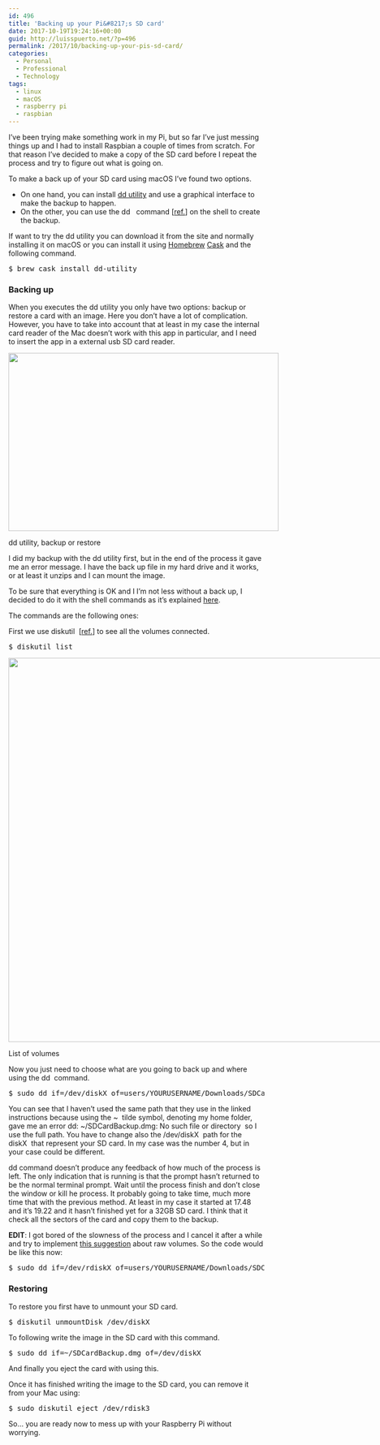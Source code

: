 ```yaml
---
id: 496
title: 'Backing up your Pi&#8217;s SD card'
date: 2017-10-19T19:24:16+00:00
guid: http://luisspuerto.net/?p=496
permalink: /2017/10/backing-up-your-pis-sd-card/
categories:
  - Personal
  - Professional
  - Technology
tags:
  - linux
  - macOS
  - raspberry pi
  - raspbian
---
```

I&#8217;ve been trying make something work in my Pi, but so far I&#8217;ve just messing things up and I had to install Raspbian a couple of times from scratch. For that reason I&#8217;ve decided to make a copy of the SD card before I repeat the process and try to figure out what is going on.

To make a back up of your SD card using macOS I&#8217;ve found two options.

  * On one hand, you can install [dd utility](https://github.com/thefanclub/dd-utility) and use a graphical interface to make the backup to happen.
  * On the other, you can use the <span class="lang:sh highlight:0 decode:true crayon-inline ">dd</span>   command [[ref.](https://ss64.com/osx/dd.html)] on the shell to create the backup.

If want to try the dd utility you can download it from the site and normally installing it on macOS or you can install it using [Homebrew](https://brew.sh) [Cask](https://caskroom.github.io) and the following command.

<pre class="lang:sh decode:true" title="installing the dd utility">$ brew cask install dd-utility</pre>

### Backing up

When you executes the dd utility you only have two options: backup or restore a card with an image. Here you don&#8217;t have a lot of complication. However, you have to take into account that at least in my case the internal card reader of the Mac doesn&#8217;t work with this app in particular, and I need to insert the app in a external usb SD card reader.

<div id="attachment_510" style="width: 542px" class="wp-caption alignnone">
  <a href="http://luisspuerto.net/wp-content/uploads/2017/10/Screen-Shot-2017-10-19-at-19.12.08.png"><img class="size-full wp-image-510" src="http://luisspuerto.net/wp-content/uploads/2017/10/Screen-Shot-2017-10-19-at-19.12.08.png" alt="" width="532" height="351" srcset="http://luisspuerto.net/wp-content/uploads/2017/10/Screen-Shot-2017-10-19-at-19.12.08.png 532w, http://luisspuerto.net/wp-content/uploads/2017/10/Screen-Shot-2017-10-19-at-19.12.08-300x198.png 300w, http://luisspuerto.net/wp-content/uploads/2017/10/Screen-Shot-2017-10-19-at-19.12.08-379x250.png 379w" sizes="(max-width: 532px) 100vw, 532px" /></a>

  <p class="wp-caption-text">
    dd utility, backup or restore
  </p>
</div>

I did my backup with the dd utility first, but in the end of the process it gave me an error message. I have the back up file in my hard drive and it works, or at least it unzips and I can mount the image.

To be sure that everything is OK and I I&#8217;m not less without a back up, I decided to do it with the shell commands as it&#8217;s explained [here](https://thepihut.com/blogs/raspberry-pi-tutorials/17789160-backing-up-and-restoring-your-raspberry-pis-sd-card).

The commands are the following ones:

First we use <span class="lang:sh highlight:0 decode:true crayon-inline ">diskutil</span>  [[ref.](https://ss64.com/osx/diskutil.html)] to see all the volumes connected.

<pre class="lang:sh decode:true" title="listing volumes">$ diskutil list</pre>

<div id="attachment_503" style="width: 972px" class="wp-caption alignnone">
  <a href="http://luisspuerto.net/wp-content/uploads/2017/10/Screen-Shot-2017-10-19-at-18.17.45.png"><img class="size-full wp-image-503" src="http://luisspuerto.net/wp-content/uploads/2017/10/Screen-Shot-2017-10-19-at-18.17.45.png" alt="" width="962" height="757" srcset="http://luisspuerto.net/wp-content/uploads/2017/10/Screen-Shot-2017-10-19-at-18.17.45.png 962w, http://luisspuerto.net/wp-content/uploads/2017/10/Screen-Shot-2017-10-19-at-18.17.45-300x236.png 300w, http://luisspuerto.net/wp-content/uploads/2017/10/Screen-Shot-2017-10-19-at-18.17.45-768x604.png 768w, http://luisspuerto.net/wp-content/uploads/2017/10/Screen-Shot-2017-10-19-at-18.17.45-318x250.png 318w" sizes="(max-width: 962px) 100vw, 962px" /></a>

  <p class="wp-caption-text">
    List of volumes
  </p>
</div>

Now you just need to choose what are you going to back up and where using the <span class="lang:sh highlight:0 decode:true crayon-inline ">dd</span>  command.

<pre class="lang:r decode:true" title="making the backup with dd command">$ sudo dd if=/dev/diskX of=users/YOURUSERNAME/Downloads/SDCardBackup.dmg</pre>

You can see that I haven&#8217;t used the same path that they use in the linked instructions because using the <span class="lang:sh highlight:0 decode:true crayon-inline ">~</span>  tilde symbol, denoting my home folder, gave me an error <span class="lang:sh highlight:0 decode:true crayon-inline ">dd: ~/SDCardBackup.dmg: No such file or directory</span>  so I use the full path. You have to change also the <span class="lang:sh highlight:0 decode:true crayon-inline ">/dev/diskX</span>  path for the <span class="lang:sh highlight:0 decode:true crayon-inline ">diskX</span>  that represent your SD card. In my case was the number 4, but in your case could be different.

<span class="lang:sh highlight:0 decode:true crayon-inline">dd</span> command doesn&#8217;t produce any feedback of how much of the process is left. The only indication that is running is that the prompt hasn&#8217;t returned to be the normal terminal prompt. Wait until the process finish and don&#8217;t close the window or kill he process. It probably going to take time, much more time that with the previous method. At least in my case it started at 17.48 and it&#8217;s 19.22 and it hasn&#8217;t finished yet for a 32GB SD card. I think that it check all the sectors of the card and copy them to the backup.

**EDIT**: I got bored of the slowness of the process and I cancel it after a while and try to implement [this suggestion](http://daoyuan.li/solution-dd-too-slow-on-mac-os-x/) about raw volumes. So the code would be like this now:

<pre class="lang:sh decode:true" title="improvement on speed. ">$ sudo dd if=/dev/rdiskX of=users/YOURUSERNAME/Downloads/SDCardBackup.dmg</pre>

### Restoring

To restore you first have to unmount your SD card.

<pre class="lang:sh decode:true" title="unmounting the SD card">$ diskutil unmountDisk /dev/diskX</pre>

To following write the image in the SD card with this command.

<pre class="lang:sh decode:true" title="Restoring the SD card">$ sudo dd if=~/SDCardBackup.dmg of=/dev/diskX
</pre>

And finally you eject the card with using this.

Once it has finished writing the image to the SD card, you can remove it from your Mac using:

<pre class="lang:sh decode:true " title="eject the SD card">$ sudo diskutil eject /dev/rdisk3</pre>

So&#8230; you are ready now to mess up with your Raspberry Pi without worrying.
